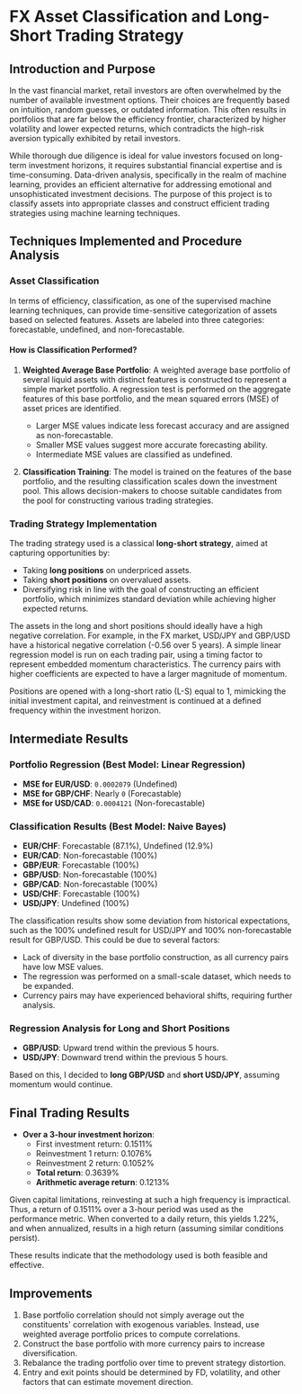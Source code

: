 # FX Asset Classification and Long-Short Trading Strategy

## Introduction and Purpose

In the vast financial market, retail investors are often overwhelmed by the number of available investment options. Their choices are frequently based on intuition, random guesses, or outdated information. This often results in portfolios that are far below the efficiency frontier, characterized by higher volatility and lower expected returns, which contradicts the high-risk aversion typically exhibited by retail investors.

While thorough due diligence is ideal for value investors focused on long-term investment horizons, it requires substantial financial expertise and is time-consuming. Data-driven analysis, specifically in the realm of machine learning, provides an efficient alternative for addressing emotional and unsophisticated investment decisions. The purpose of this project is to classify assets into appropriate classes and construct efficient trading strategies using machine learning techniques.

## Techniques Implemented and Procedure Analysis

### Asset Classification

In terms of efficiency, classification, as one of the supervised machine learning techniques, can provide time-sensitive categorization of assets based on selected features. Assets are labeled into three categories: forecastable, undefined, and non-forecastable.

#### How is Classification Performed?

1. **Weighted Average Base Portfolio**: 
   A weighted average base portfolio of several liquid assets with distinct features is constructed to represent a simple market portfolio. A regression test is performed on the aggregate features of this base portfolio, and the mean squared errors (MSE) of asset prices are identified. 
   - Larger MSE values indicate less forecast accuracy and are assigned as non-forecastable.
   - Smaller MSE values suggest more accurate forecasting ability.
   - Intermediate MSE values are classified as undefined.

2. **Classification Training**: 
   The model is trained on the features of the base portfolio, and the resulting classification scales down the investment pool. This allows decision-makers to choose suitable candidates from the pool for constructing various trading strategies.

### Trading Strategy Implementation

The trading strategy used is a classical **long-short strategy**, aimed at capturing opportunities by:
- Taking **long positions** on underpriced assets.
- Taking **short positions** on overvalued assets.
- Diversifying risk in line with the goal of constructing an efficient portfolio, which minimizes standard deviation while achieving higher expected returns.

The assets in the long and short positions should ideally have a high negative correlation. For example, in the FX market, USD/JPY and GBP/USD have a historical negative correlation (-0.56 over 5 years). A simple linear regression model is run on each trading pair, using a timing factor to represent embedded momentum characteristics. The currency pairs with higher coefficients are expected to have a larger magnitude of momentum.

Positions are opened with a long-short ratio (L-S) equal to 1, mimicking the initial investment capital, and reinvestment is continued at a defined frequency within the investment horizon.

## Intermediate Results

### Portfolio Regression (Best Model: Linear Regression)

- **MSE for EUR/USD**: `0.0002079` (Undefined)
- **MSE for GBP/CHF**: Nearly `0` (Forecastable)
- **MSE for USD/CAD**: `0.0004121` (Non-forecastable)

### Classification Results (Best Model: Naive Bayes)

- **EUR/CHF**: Forecastable (87.1%), Undefined (12.9%)
- **EUR/CAD**: Non-forecastable (100%)
- **GBP/EUR**: Forecastable (100%)
- **GBP/USD**: Non-forecastable (100%)
- **GBP/CAD**: Non-forecastable (100%)
- **USD/CHF**: Forecastable (100%)
- **USD/JPY**: Undefined (100%)

The classification results show some deviation from historical expectations, such as the 100% undefined result for USD/JPY and 100% non-forecastable result for GBP/USD. This could be due to several factors:
- Lack of diversity in the base portfolio construction, as all currency pairs have low MSE values.
- The regression was performed on a small-scale dataset, which needs to be expanded.
- Currency pairs may have experienced behavioral shifts, requiring further analysis.

### Regression Analysis for Long and Short Positions

- **GBP/USD**: Upward trend within the previous 5 hours.
- **USD/JPY**: Downward trend within the previous 5 hours.

Based on this, I decided to **long GBP/USD** and **short USD/JPY**, assuming momentum would continue.

## Final Trading Results

- **Over a 3-hour investment horizon**:
  - First investment return: 0.1511%
  - Reinvestment 1 return: 0.1076%
  - Reinvestment 2 return: 0.1052%
  - **Total return**: 0.3639%
  - **Arithmetic average return**: 0.1213%

Given capital limitations, reinvesting at such a high frequency is impractical. Thus, a return of 0.1511% over a 3-hour period was used as the performance metric. When converted to a daily return, this yields 1.22%, and when annualized, results in a high return (assuming similar conditions persist).

These results indicate that the methodology used is both feasible and effective.

## Improvements

1. Base portfolio correlation should not simply average out the constituents' correlation with exogenous variables. Instead, use weighted average portfolio prices to compute correlations.
2. Construct the base portfolio with more currency pairs to increase diversification.
3. Rebalance the trading portfolio over time to prevent strategy distortion.
4. Entry and exit points should be determined by FD, volatility, and other factors that can estimate movement direction.

